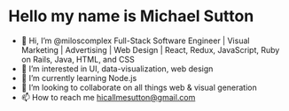 # Hello my name is Michael Sutton

- 👋 Hi, I’m @miloscomplex Full-Stack Software Engineer | Visual Marketing | Advertising | Web Design | React, Redux, JavaScript, Ruby on Rails, Java, HTML, and CSS
- 👀 I’m interested in UI, data-visualization, web design 
- 🌱 I’m currently learning Node.js
- 💞️ I’m looking to collaborate on all things web & visual generation 
- 📫 How to reach me hicallmesutton@gmail.com

<!---
miloscomplex/miloscomplex is a ✨ special ✨ repository because its `README.md` (this file) appears on your GitHub profile.
You can click the Preview link to take a look at your changes.
--->

